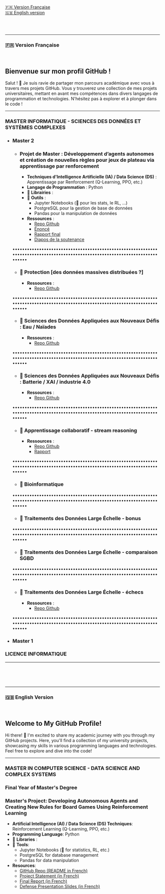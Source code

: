 [🇫🇷 Version Française](#french-version)  
[🇬🇧 English version](#english-version)

<br>
<br>

---

### 🇫🇷 **Version Française**

<br>

## Bienvenue sur mon profil GitHub !


Salut ! 👋 Je suis ravie de partager mon parcours académique avec vous à travers mes projets GitHub. Vous y trouverez une collection de mes projets universitaires, mettant en avant mes compétences dans divers langages de programmation et technologies. N'hésitez pas à explorer et à plonger dans le code !

---

### MASTER INFORMATIQUE - SCIENCES DES DONNÉES ET SYSTÈMES COMPLEXES

- ### Master 2 

  - ### Projet de Master : Développement d’agents autonomes et création de nouvelles règles pour jeux de plateau via apprentissage par renforcement
    - **Techniques d'Intelligence Artificielle (IA) / Data Science (DS)** : Apprentissage par Renforcement (Q-Learning, PPO, etc.)
    - **Langage de Programmation** : Python
    - 🚧 **Librairies** :
    - 🚧 **Outils** :
      - Jupyter Notebooks (🚧 pour les stats, le RL, ...)
      - PostgreSQL pour la gestion de base de données
      - Pandas pour la manipulation de données
    - **Ressources** :
      - [Repo Github](https://github.com/zoemarquis/autonomous-board-game-agents)
      - [Énoncé](https://github.com/zoemarquis/autonomous-board-game-agents/blob/c03908edda43d2a73ad878fdb0e4da46f3a5c6b6/resources/initial_requirements.pdf) 
      - [Rapport final](https://github.com/zoemarquis/autonomous-board-game-agents/blob/c03908edda43d2a73ad878fdb0e4da46f3a5c6b6/resources/final_report.pdf)
      - [Diapos de la soutenance](https://github.com/zoemarquis/autonomous-board-game-agents/blob/c03908edda43d2a73ad878fdb0e4da46f3a5c6b6/resources/presentation.pdf)

  ••••••••••••••••••••••••••••••••••••••••••••••••••••••••••••••••••••••••••••••••••••••••••••••••••••••••••••••••••••••••••••••

  - ### 🚧 Protection [des données massives distribuées ?]
    - **Ressources** :
      - [Repo Github](TODO)

  ••••••••••••••••••••••••••••••••••••••••••••••••••••••••••••••••••••••••••••••••••••••••••••••••••••••••••••••••••••••••••••••

  - ### 🚧 Sciences des Données Appliquées aux Nouveaux Défis : Eau / Naïades
    - **Ressources** :
      - [Repo Github](https://github.com/zoemarquis/projet_naiades)

  ••••••••••••••••••••••••••••••••••••••••••••••••••••••••••••••••••••••••••••••••••••••••••••••••••••••••••••••••••••••••••••••

  - ### 🚧 Sciences des Données Appliquées aux Nouveaux Défis : Batterie / XAI / industrie 4.0  
    - **Ressources** :
      - [Repo Github](TODO)

  ••••••••••••••••••••••••••••••••••••••••••••••••••••••••••••••••••••••••••••••••••••••••••••••••••••••••••••••••••••••••••••••

  - ### 🚧 Apprentissage collaboratif - stream reasoning
    - **Ressources** :
      - [Repo Github](TODO)
      - [Rapport](TODO)

  ••••••••••••••••••••••••••••••••••••••••••••••••••••••••••••••••••••••••••••••••••••••••••••••••••••••••••••••••••••••••••••••

  - ### 🚧 Bioinformatique 

  ••••••••••••••••••••••••••••••••••••••••••••••••••••••••••••••••••••••••••••••••••••••••••••••••••••••••••••••••••••••••••••••

  - ### 🚧 Traitements des Données Large Échelle  - bonus

  ••••••••••••••••••••••••••••••••••••••••••••••••••••••••••••••••••••••••••••••••••••••••••••••••••••••••••••••••••••••••••••••

  - ### 🚧 Traitements des Données Large Échelle - comparaison SGBD

  ••••••••••••••••••••••••••••••••••••••••••••••••••••••••••••••••••••••••••••••••••••••••••••••••••••••••••••••••••••••••••••••

  - ### 🚧 Traitements des Données Large Échelle - échecs
    - **Ressources** :
      - [Repo Github](https://github.com/zoemarquis/TDLE_echecs.git)

  ••••••••••••••••••••••••••••••••••••••••••••••••••••••••••••••••••••••••••••••••••••••••••••••••••••••••••••••••••••••••••••••



- ### Master 1

### LICENCE INFORMATIQUE

---

<br>
<br>
<br>

---

### 🇬🇧 **English Version**

<br>

## Welcome to My GitHub Profile!

Hi there! 👋 I'm excited to share my academic journey with you through my GitHub projects. Here, you'll find a collection of my university projects, showcasing my skills in various programming languages and technologies. Feel free to explore and dive into the code!

---

### MASTER IN COMPUTER SCIENCE - DATA SCIENCE AND COMPLEX SYSTEMS

### Final Year of Master's Degree

### Master's Project: Developing Autonomous Agents and Creating New Rules for Board Games Using Reinforcement Learning

- **Artificial Intelligence (AI) / Data Science (DS) Techniques**: Reinforcement Learning (Q-Learning, PPO, etc.)
- **Programming Language**: Python
- 🚧 **Libraries** : 
- 🚧 **Tools**:
  - Jupyter Notebooks (🚧 for statistics, RL, etc.)
  - PostgreSQL for database management
  - Pandas for data manipulation
- **Resources**:
  - [GitHub Repo (README in French)](https://github.com/zoemarquis/autonomous-board-game-agents)
  - [Project Statement (in French)](https://github.com/zoemarquis/autonomous-board-game-agents/blob/c03908edda43d2a73ad878fdb0e4da46f3a5c6b6/resources/initial_requirements.pdf)
  - [Final Report (in French)](https://github.com/zoemarquis/autonomous-board-game-agents/blob/c03908edda43d2a73ad878fdb0e4da46f3a5c6b6/resources/final_report.pdf)
  - [Defense Presentation Slides (in French)](https://github.com/zoemarquis/autonomous-board-game-agents/blob/c03908edda43d2a73ad878fdb0e4da46f3a5c6b6/resources/presentation.pdf)


